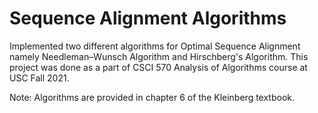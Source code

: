 # Sequence  Alignment Algorithms
Implemented two different algorithms for Optimal Sequence Alignment namely Needleman–Wunsch Algorithm and Hirschberg's Algorithm.
This project was done as a part of CSCI 570 Analysis of Algorithms course at USC Fall 2021.


Note: Algorithms are provided in chapter 6 of the Kleinberg textbook.
